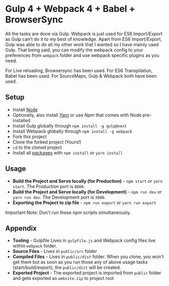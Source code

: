 # Gulp 4 + Webpack 4 + Babel + BrowserSync

All the tasks are done via Gulp. Webpack is just used for ES6 Import/Export as Gulp can't do it to my best of knowledge. Apart from ES6 Import/Export, Gulp was able to do all my other work that I wanted so I have mainly used Gulp. That being said, you can modify the webpack config to your preferences from `webpack` folder and use webpack specific plugins as you need.

For Live reloading, Browsersync has been used. For ES6 Transpilation, Babel has been used. For SourceMaps, Gulp & Webpack both have been used.

## Setup

- Install [Node](https://nodejs.org/)
- Optionally, also install [Yarn](https://yarnpkg.com/) or use *Npm* that comes with Node pre-installed
- Install Gulp globally through `npm install -g gulp@next`
- Install Webpack globally through `npm install -g webpack`
- Fork this project
- Clone the forked project (Yours!)
- `cd` to the cloned project
- Install all [packages](./package.json) with `npm install` or `yarn install`

## Usage

- **Build the Project and Serve locally (for Production)** - `npm start` or `yarn start`. The Production port is `8000`.
- **Build the Project and Serve locally (for Development)** - `npm run dev` or `yarn run dev`. The Development port is `3000`.
- **Exporting the Project to zip file** - `npm run export` or `yarn run export`

Important Note: Don't run these npm scripts simultaneously.

## Appendix

- **Tooling** - Gulpfile Lives in `gulpfile.js` and Webpack config files live within `webpack` folder.
- **Source Files** - Lives in `public/src` folder
- **Compiled Files** - Lives in `public/dist` folder. When you clone, you won't get them but as soon as you run those any of above usage tasks (start/build/export), the `public/dist` will be created.
- **Exported Project** - The exported project is imported from `public` folder and gets exported as `website.zip` to project root

